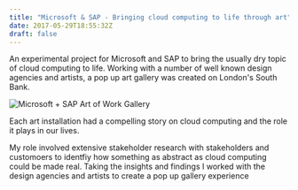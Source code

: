 ```yaml
---
title: "Microsoft & SAP - Bringing cloud computing to life through art"
date: 2017-05-29T18:55:32Z
draft: false
---
```



An experimental project for Microsoft and SAP to bring the usually dry topic of cloud computing to life. Working with a number of well known design agencies and artists, a pop up art gallery was created on London's South Bank. 

![Microsoft + SAP Art of Work Gallery](/img/MicrosoftSAP.png)

Each art installation had a compelling story on cloud computing and the role it plays in our lives.

My role involved extensive stakeholder research with stakeholders and customoers to identfiy how something as abstract as cloud computing could be made real. Taking the insights and findings I worked with the design agencies and artists to create a pop up gallery experience 